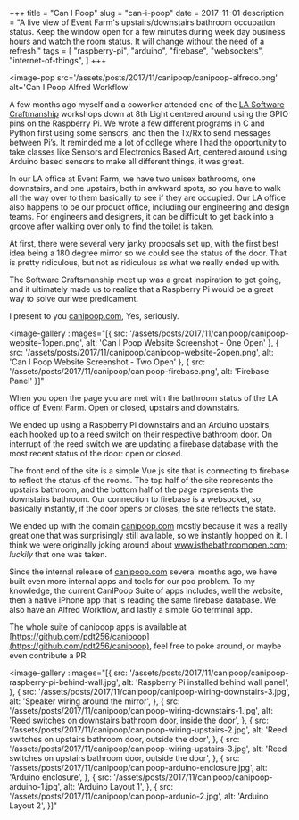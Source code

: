 +++
title = "Can I Poop"
slug = "can-i-poop"
date = 2017-11-01
description = "A live view of Event Farm's upstairs/downstairs bathroom occupation status. Keep the window open for a few minutes during week day business hours and watch the room status. It will change without the need of a refresh."
tags = [
    "raspberry-pi",
    "arduino",
    "firebase",
    "websockets",
    "internet-of-things",
]
+++

<image-pop
    src='/assets/posts/2017/11/canipoop/canipoop-alfredo.png'
    alt='Can I Poop Alfred Workflow'
></image-pop>


A few months ago myself and a coworker attended one of the [LA Software Craftmanship](https://www.meetup.com/LA-Software-Craftsmanship/) workshops down at 8th Light centered around using the GPIO pins on the Raspberry Pi.  We wrote a few different programs in C and Python first using some sensors, and then the Tx/Rx to send messages between Pi’s.  It reminded me a lot of college where I had the opportunity to take classes like Sensors and Electronics Based Art, centered around using Arduino based sensors to make all different things, it was great.



In our LA office at Event Farm, we have two unisex bathrooms, one downstairs, and one upstairs, both in awkward spots, so you have to walk all the way over to them basically to see if they are occupied. Our LA office also happens to be our product office, including our engineering and design teams. For engineers and designers, it can be difficult to get back into a groove after walking over only to find the toilet is taken.



At first, there were several very janky proposals set up, with the first best idea being a 180 degree mirror so we could see the status of the door. That is pretty ridiculous, but not as ridiculous as what we really ended up with.



The Software Craftsmanship meet up was a great inspiration to get going, and it ultimately made us to realize that a Raspberry Pi would be a great way to solve our wee predicament.



I present to you [canipoop.com](http://canipoop.com), Yes, seriously.


<image-gallery
    :images="[{
        src: '/assets/posts/2017/11/canipoop/canipoop-website-1open.png',
        alt: 'Can I Poop Website Screenshot - One Open'
    },
    {
        src: '/assets/posts/2017/11/canipoop/canipoop-website-2open.png',
        alt: 'Can I Poop Website Screenshot - Two Open'
    },
    {
        src: '/assets/posts/2017/11/canipoop/canipoop-firebase.png',
        alt: 'Firebase Panel'
    }]"
></image-gallery>


When you open the page you are met with the bathroom status of the LA office of Event Farm. Open or closed, upstairs and downstairs.


We ended up using a Raspberry Pi downstairs and an Arduino upstairs, each hooked up to a reed switch on their respective bathroom door. On interrupt of the reed switch we are updating a firebase database with the most recent status of the door: open or closed.


The front end of the site is a simple Vue.js site that is connecting to firebase to reflect the status of the rooms. The top half of the site represents the upstairs bathroom, and the bottom half of the page represents the downstairs bathroom. Our connection to firebase is a websocket, so, basically instantly, if the door opens or closes, the site reflects the state.


We ended up with the domain [canipoop.com](http://canipoop.com) mostly because it was a really great one that was surprisingly still available, so we instantly hopped on it. I think we were originally joking around about www.isthebathroomopen.com; *luckily* that one was taken.


Since the internal release of [canipoop.com](http://canipoop.com) several months ago, we have built even more internal apps and tools for our poo problem. To my knowledge, the current CanIPoop Suite of apps  includes, well the website, then a native iPhone app that is reading the same firebase database. We also have an Alfred Workflow, and lastly a simple Go terminal app.


The whole suite of canipoop apps is available at [https://github.com/pdt256/canipoop](https://github.com/pdt256/canipoop), feel free to poke around, or maybe even contribute a PR.


<image-gallery
    :images="[{
        src: '/assets/posts/2017/11/canipoop/canipoop-raspberry-pi-behind-wall.jpg',
        alt: 'Raspberry Pi installed behind wall panel',
    },
    {
        src: '/assets/posts/2017/11/canipoop/canipoop-wiring-downstairs-3.jpg',
        alt: 'Speaker wiring around the mirror',
    },
    {
        src: '/assets/posts/2017/11/canipoop/canipoop-wiring-downstairs-1.jpg',
        alt: 'Reed switches on downstairs bathroom door, inside the door',
    },
    {
        src: '/assets/posts/2017/11/canipoop/canipoop-wiring-upstairs-2.jpg',
        alt: 'Reed switches on upstairs bathroom door, outside the door',
    },
    {
        src: '/assets/posts/2017/11/canipoop/canipoop-wiring-upstairs-3.jpg',
        alt: 'Reed switches on upstairs bathroom door, outside the door',
    },
    {
        src: '/assets/posts/2017/11/canipoop/canipoop-arduino-enclosure.jpg',
        alt: 'Arduino enclosure',
    },
    {
        src: '/assets/posts/2017/11/canipoop/canipoop-arduino-1.jpg',
        alt: 'Arduino Layout 1',
    },
    {
        src: '/assets/posts/2017/11/canipoop/canipoop-ardunio-2.jpg',
        alt: 'Arduino Layout 2',
    }]"
></image-gallery>
